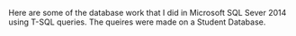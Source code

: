 Here are some of the database work that I did in Microsoft SQL Sever 2014 using T-SQL queries. The queires were made on a Student Database.
